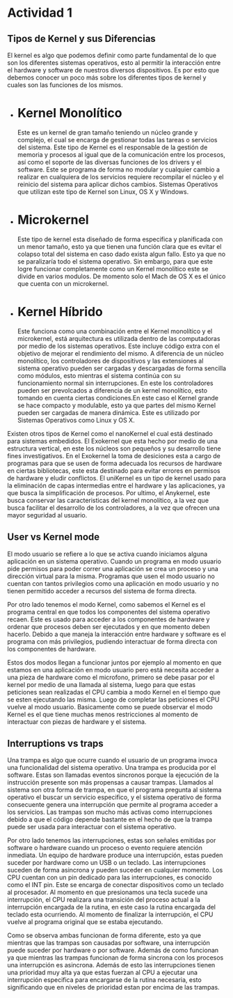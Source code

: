 # Actividad 1
## Tipos de Kernel y sus Diferencias

El kernel es algo que podemos definir como parte fundamental de lo que son los diferentes sistemas operativos, esto al permitir la interacción entre el hardware y software de nuestros diversos dispositivos. Es por esto que debemos conocer un poco más sobre los diferentes tipos de kernel y cuales son las funciones de los mismos.

- # Kernel Monolítico 
    Este es un kernel de gran tamaño teniendo un núcleo grande y complejo, el cual se encarga de gestionar todas las tareas o servicios del sistema. Este tipo de Kernel es el responsable de la gestión de memoria y procesos al igual que de la comunicación entre los procesos, así como el soporte de las diversas funciones de los drivers y el software. Este se programa de forma no modular y cualquier cambio a realizar en cualquiera de los servicios requiere recompilar el núcleo y el reinicio del sistema para aplicar dichos cambios. Sistemas Operativos que utilizan este tipo de Kernel son Linux, OS X y Windows.

- # Microkernel
    Este tipo de kernel esta diseñado de forma especifica y planificada con un menor tamaño, esto ya que tienen una función clara que es evitar el colapso total del sistema en caso dado exista algun fallo. Esto ya que no se paralizaría todo el sistema operativo. Sin embargo, para que este logre funcionar completamente como un Kernel monolítico este se divide en varios modulos. De momento solo el Mach de OS X es el único que cuenta con un microkernel.

- # Kernel Híbrido
    Este funciona como una combinación entre el Kernel monolítico y el microkernel, está arquitectura es utilizada dentro de las computadoras por medio de los sistemas operativos. Este incluye código extra con el objetivo de mejorar el rendimiento del mismo. A diferencia de un núcleo monolítico, los controladores de dispositivos y las extensiones al sistema operativo pueden ser cargadas y descargadas de forma sencilla como módulos, esto mientras el sistema continúa con su funcionamiento normal sin interrupciones. En este los controladores pueden ser prevolcados a diferencia de un kernel monolítico, esto tomando en cuenta ciertas condiciones.En este caso el Kernel grande se hace compacto y modulable, esto ya que partes del mismo Kernel pueden ser cargadas de manera dinámica. Este es utilizado por Sistemas Operativos como Linux y OS X.

Existen otros tipos de Kernel como el nanoKernel el cual está destinado para sistemas embedidos. El Exokernel que esta hecho por medio de una estructura vertical, en este los núcleos son pequeños y su desarrollo tiene fines investigativos. En el Exokernel la toma de desiciones esta a cargo de programas para que se usen de forma adecuada los recursos de hardware en ciertas bibliotecas, este esta destinado para evitar errores en permisos de hardware y eludir conflictos. El uniKernel es un tipo de kernel usado para la eliminación de capas intermedias entre el hardware y las aplicaciones, ya que busca la simplificación de procesos. Por ultimo, el Anykernel, este busca conservar las caracteristicas del kernel monolítico, a la vez que busca facilitar el desarrollo de los controladores, a la vez que ofrecen una mayor seguridad al usuario.

## User vs Kernel mode

El modo usuario se refiere a lo que se activa cuando iniciamos alguna aplicación en un sistema operativo. Cuando un programa en modo usuario pide permisos para poder correr una aplicación se crea un proceso y una dirección virtual para la misma. Programas que usen el modo usuario no cuentan con tantos privilegios como una aplicación en modo usuario y no tienen permitido acceder a recursos del sistema de forma directa.

Por otro lado tenemos el modo Kernel, como sabemos el Kernel es el programa central en que todos los componentes del sistema operativo recaen. Este es usado para acceder a los componentes de hardware y ordenar que procesos deben ser ejecutados y en que momento deben hacerlo. Debido a que maneja la interacción entre hardware y software es el programa con más privilegios, pudiendo interactuar de forma directa con los componentes de hardware. 

Estos dos modos llegan a funcionar juntos por ejemplo al momento en que estamos en una aplicación en modo usuario pero está necesita acceder a una pieza de hardware como el microfono, primero se debe pasar por el kernel por medio de una llamada al sistema, luego para que estas peticiones sean realizadas el CPU cambia a modo Kernel en el tiempo que se esten ejecutando las misma. Luego de completar las peticiones el CPU vuelve al modo usuario. Basicamente como se puede observar el modo Kernel es el que tiene muchas menos restricciones al momento de interactuar con piezas de hardware y el sistema.

## Interruptions vs traps

Una trampa es algo que ocurre cuando el usuario de un programa invoca una funcionalidad del sistema operativo. Una trampa es producida por el software. Estas son llamadas eventos sincronos porque la ejecución de la instrucción presente son más propensas a causar trampas. Llamados al sistema son otra forma de trampa, en que el programa pregunta al sistema operativo el buscar un servicio especifico, y el sistema operativo de forma consecuente genera una interrupción que permite al programa acceder a los servicios. Las trampas son mucho más activas como interrupciones debido a que el código depende bastante en el hecho de que la trampa puede ser usada para interactuar con el sistema operativo. 

Por otro lado tenemos las interrupciones, estas son señales emitidas por software o hardware cuando un proceso o evento requiere atención inmediata. Un equipo de hardware produce una interrupción, estas pueden suceder por hardware como un USB o un teclado. Las interrupciones suceden de forma asincrona y pueden suceder en cualquier momento. Los CPU cuentan con un pin dedicado para las interrupciones, es conocido como el INT pin. Este se encarga de conectar dispositivos como un teclado al procesador. Al momento en que presionamos una tecla sucede una interrupción, el CPU realizara una transición del proceso actual a la interrupción encargada de la rutina, en este caso la rutina encargada del teclado esta ocurriendo. Al momento de finalizar la interrupción, el CPU vuelve al programa original que se estaba ejecutando.

Como se observa ambas funcionan de forma diferente, esto ya que mientras que las trampas son causadas por software, una interrupción puede suceder por hardware o por software. Además de como funcionan ya que mientras las trampas funcionan de forma sincrona con los procesos una interrupción es asincrona. Además de esto las interrupciones tienen una prioridad muy alta ya que estas fuerzan al CPU a ejecutar una interrupción especifica para encargarse de la rutina necesaria, esto significando que en niveles de prioridad estan por encima de las trampas.
